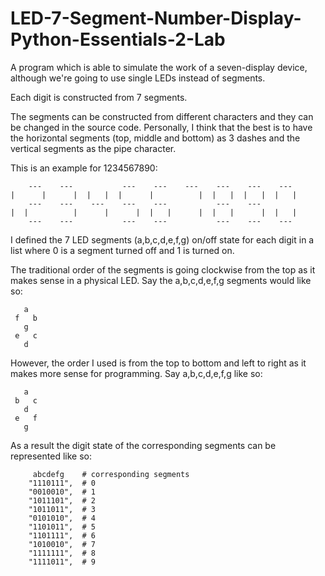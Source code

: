 # LED-7-Segment-Number-Display-Python-Essentials-2-Lab

A program which is able to simulate the work of a seven-display device, although we're going to use single LEDs instead of segments.

Each digit is constructed from 7 segments.

The segments can be constructed from different characters and they can be changed in the source code.
Personally, I think that the best is to have the horizontal segments (top, middle and bottom) as 3 dashes and the vertical segments as the pipe character.

This is an example for 1234567890:


        ---    ---           ---    ---    ---    ---    ---    ---   
    |      |      |  |   |  |      |          |  |   |  |   |  |   |  
        ---    ---    ---    ---    ---           ---    ---
    |  |          |      |      |  |   |      |  |   |      |  |   |  
        ---    ---           ---    ---           ---    ---    ---   

I defined the 7 LED segments (a,b,c,d,e,f,g) on/off state for each digit in a list
where 0 is a segment turned off and 1 is turned on.

The traditional order of the segments is going clockwise from the top
as it makes sense in a physical LED. Say the a,b,c,d,e,f,g segments would like so:
```
   a
 f   b
   g
 e   c
   d
```
However, the order I used is from the top to bottom and left to right
as it makes more sense for programming. Say a,b,c,d,e,f,g like so:
```
   a
 b   c
   d
 e   f
   g
```
As a result the digit state of the corresponding segments can be represented like so:
```
     abcdefg    # corresponding segments
    "1110111",  # 0
    "0010010",  # 1
    "1011101",  # 2
    "1011011",  # 3
    "0101010",  # 4
    "1101011",  # 5
    "1101111",  # 6
    "1010010",  # 7
    "1111111",  # 8
    "1111011",  # 9
```
